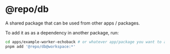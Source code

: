 # @repo/db

A shared package that can be used from other apps / packages.

To add it as as a dependency in another package, run:

```sh
cd apps/example-worker-echoback # or whatever app/package you want to add it to
pnpm add '@repo/db@workspace:*'
```
